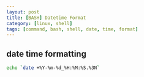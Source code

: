 ```yaml
---
layout: post
title: [BASH] Datetime Format
category: [linux, shell]
tags: [command, bash, shell, date, time, format]
---
```


## date time formatting
```bash
echo `date +%Y-%m-%d_%H:%M:%S.%3N`
```
